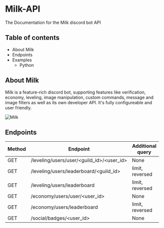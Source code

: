 # Milk-API
The Documentation for the Milk discord bot API

## Table of contents
* About Milk
* Endpoints
* Examples
  * Python
 
 
 ## About Milk
 Milk is a feature-rich discord bot, supporting features like verification, economy, leveling, image manipulation, custom commands, message and image filters as well as its own developer API. It's fully configureable and user friendly.

![Milk](https://cdn.discordapp.com/attachments/339112602867204097/793157816327602206/b4c41895986e598e443e8d99a500e48b.png)

## Endpoints
Method | Endpoint | Additional query
-------|----------|------------------
GET | /leveling/users/user/<guild_id>/<user_id> | None
GET | /leveling/users/leaderboard/<guild_id> | limit, reversed
GET | /leveling/users/leaderboard | limit, reversed
GET | /economy/users/user/<user_id> | None
GET | /economy/users/leaderboard | limit, reversed
GET | /social/badges/<user_id> | None
